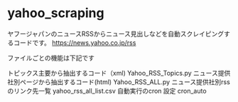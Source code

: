 # yahoo_scraping

ヤフージャパンのニュースRSSからニュース見出しなどを自動スクレイピングするコードです。
https://news.yahoo.co.jp/rss

ファイルごとの機能は下記です

トピックス主要から抽出するコード（xml)  Yahoo_RSS_Topics.py
ニュース提供社別ページから抽出するコード(html) Yahoo_RSS_ALL.py
ニュース提供社別rssのリンク先一覧 yahoo_rss_all_list.csv
自動実行のcron 設定 cron_auto

